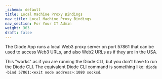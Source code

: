 ```yaml
---
_schema: default
title: Local Machine Proxy Bindings
nav_title: Local Machine Proxy Bindings
nav_section: For Your IT Admin
weight: 303
draft: false
---
```

The Diode App runs a local Web3 proxy server on port 57861 that can be used to access Web3 URLs, and also Web2 URLs as if they are in the USA.

This "works" as if you are running the Diode CLI, but you don't have to run the Diode CLI. The equivalent Diode CLI command is something like: `diode -bind 57861:<exit node address>:1080 socksd`.

&nbsp;

&nbsp;

&nbsp;

&nbsp;

&nbsp;